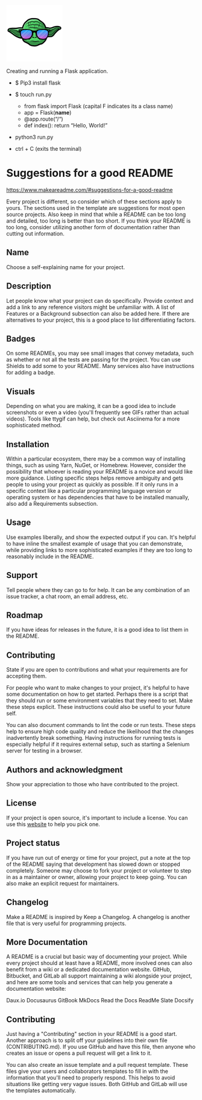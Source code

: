 ![YK logo](static/img/yodaKode-sml.png)

Creating and running a Flask application.

* $ Pip3 install flask
* $ touch run.py
  * from flask import Flask (capital F indicates its a class name)
  * app = Flask(__name__)
  * @app.route(“/“)
  * def index():
	    return “Hello, World!”

* python3 run.py
* ctrl + C (exits the terminal)


# Suggestions for a good README

https://www.makeareadme.com/#suggestions-for-a-good-readme

Every project is different, so consider which of these sections apply to yours. The sections used in the template are suggestions for most open source projects. Also keep in mind that while a README can be too long and detailed, too long is better than too short. If you think your README is too long, consider utilizing another form of documentation rather than cutting out information.

## Name
Choose a self-explaining name for your project.

## Description
Let people know what your project can do specifically. Provide context and add a link to any reference visitors might be unfamiliar with. A list of Features or a Background subsection can also be added here. If there are alternatives to your project, this is a good place to list differentiating factors.

## Badges
On some READMEs, you may see small images that convey metadata, such as whether or not all the tests are passing for the project. You can use Shields to add some to your README. Many services also have instructions for adding a badge.

## Visuals
Depending on what you are making, it can be a good idea to include screenshots or even a video (you'll frequently see GIFs rather than actual videos). Tools like ttygif can help, but check out Asciinema for a more sophisticated method.

## Installation
Within a particular ecosystem, there may be a common way of installing things, such as using Yarn, NuGet, or Homebrew. However, consider the possibility that whoever is reading your README is a novice and would like more guidance. Listing specific steps helps remove ambiguity and gets people to using your project as quickly as possible. If it only runs in a specific context like a particular programming language version or operating system or has dependencies that have to be installed manually, also add a Requirements subsection.

## Usage
Use examples liberally, and show the expected output if you can. It's helpful to have inline the smallest example of usage that you can demonstrate, while providing links to more sophisticated examples if they are too long to reasonably include in the README.

## Support
Tell people where they can go to for help. It can be any combination of an issue tracker, a chat room, an email address, etc.

## Roadmap
If you have ideas for releases in the future, it is a good idea to list them in the README.

## Contributing
State if you are open to contributions and what your requirements are for accepting them.

For people who want to make changes to your project, it's helpful to have some documentation on how to get started. Perhaps there is a script that they should run or some environment variables that they need to set. Make these steps explicit. These instructions could also be useful to your future self.

You can also document commands to lint the code or run tests. These steps help to ensure high code quality and reduce the likelihood that the changes inadvertently break something. Having instructions for running tests is especially helpful if it requires external setup, such as starting a Selenium server for testing in a browser.

## Authors and acknowledgment
Show your appreciation to those who have contributed to the project.

## License
If your project is open source, it's important to include a license. You can use this [website](https://choosealicense.com/) to help you pick one.

## Project status
If you have run out of energy or time for your project, put a note at the top of the README saying that development has slowed down or stopped completely. Someone may choose to fork your project or volunteer to step in as a maintainer or owner, allowing your project to keep going. You can also make an explicit request for maintainers.

## Changelog
Make a README is inspired by Keep a Changelog. A changelog is another file that is very useful for programming projects.

## More Documentation
A README is a crucial but basic way of documenting your project. While every project should at least have a README, more involved ones can also benefit from a wiki or a dedicated documentation website. GitHub, Bitbucket, and GitLab all support maintaining a wiki alongside your project, and here are some tools and services that can help you generate a documentation website:

Daux.io
Docusaurus
GitBook
MkDocs
Read the Docs
ReadMe
Slate
Docsify

## Contributing
Just having a "Contributing" section in your README is a good start. Another approach is to split off your guidelines into their own file (CONTRIBUTING.md). If you use GitHub and have this file, then anyone who creates an issue or opens a pull request will get a link to it.

You can also create an issue template and a pull request template. These files give your users and collaborators templates to fill in with the information that you'll need to properly respond. This helps to avoid situations like getting very vague issues. Both GitHub and GitLab will use the templates automatically.